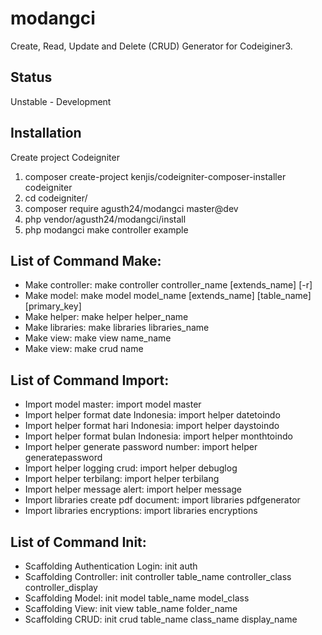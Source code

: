 # modangci
Create, Read, Update and Delete (CRUD) Generator for Codeiginer3.

## Status
Unstable - Development

## Installation
Create project Codeigniter
1. composer create-project kenjis/codeigniter-composer-installer codeigniter
2. cd codeigniter/
3. composer require agusth24/modangci master@dev
4. php vendor/agusth24/modangci/install
5. php modangci make controller example

## List of Command Make:
- Make controller: make controller controller_name [extends_name] [-r]
- Make model: make model model_name [extends_name] [table_name] [primary_key]
- Make helper: make helper helper_name
- Make libraries: make libraries libraries_name
- Make view: make view name_name
- Make view: make crud name

## List of Command Import:
- Import model master: import model master
- Import helper format date Indonesia: import helper datetoindo
- Import helper format hari Indonesia: import helper daystoindo
- Import helper format bulan Indonesia: import helper monthtoindo
- Import helper generate password number: import helper generatepassword
- Import helper logging crud: import helper debuglog
- Import helper terbilang: import helper terbilang
- Import helper message alert: import helper message
- Import libraries create pdf document: import libraries pdfgenerator
- Import libraries encryptions: import libraries encryptions

## List of Command Init:
- Scaffolding Authentication Login: init auth
- Scaffolding Controller: init controller table_name controller_class controller_display
- Scaffolding Model: init model table_name model_class
- Scaffolding View: init view table_name folder_name
- Scaffolding CRUD: init crud table_name class_name display_name

